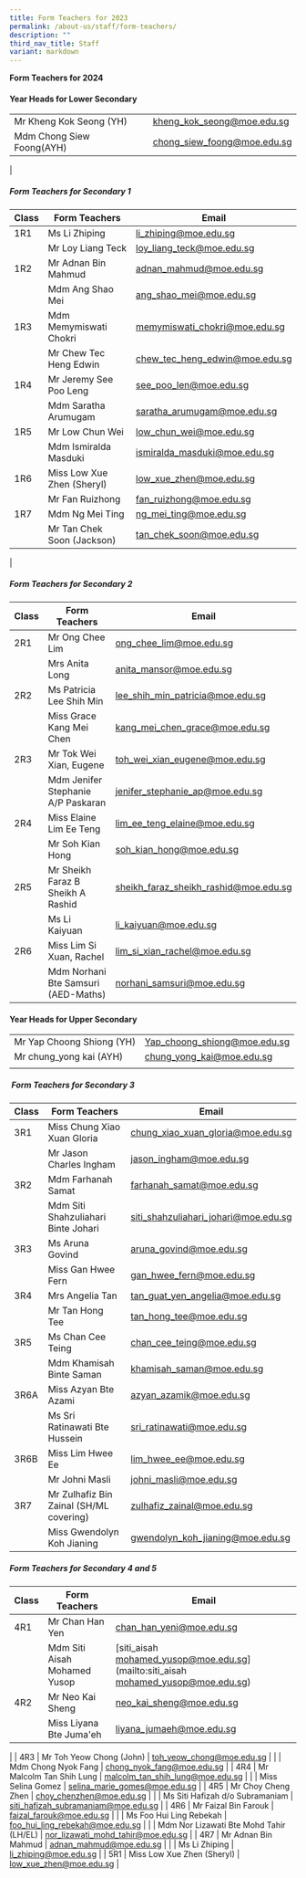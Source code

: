 ```yaml
---
title: Form Teachers for 2023
permalink: /about-us/staff/form-teachers/
description: ""
third_nav_title: Staff
variant: markdown
---
```

**Form Teachers for 2024**
#### **Year Heads for Lower Secondary**

|  |  |
|---|---|
| Mr Kheng Kok Seong (YH) | [kheng_kok_seong@moe.edu.sg](mailto:kheng_kok_seong@moe.edu.sg) |
| Mdm Chong Siew Foong(AYH) | [chong_siew_foong@moe.edu.sg](mailto:chong_siew_foong@moe.edu.sg) |
|

##### **Form Teachers for Secondary 1**

| Class | Form Teachers | Email |
|---|---|---|
| 1R1 | Ms Li Zhiping | [li_zhiping@moe.edu.sg](mailto:li_zhiping@moe.edu.sg) |
|  | Mr Loy Liang Teck | [loy_liang_teck@moe.edu.sg](mailto:loy_liang_teck@moe.edu.sg) |
| 1R2 | Mr Adnan Bin Mahmud | [adnan_mahmud@moe.edu.sg](mailto:adnan_mahmud@moe.edu.sg) |
|  | Mdm Ang Shao Mei| [ang_shao_mei@moe.edu.sg](mailto:ang_shao_mei@moe.edu.sg) |
| 1R3 | Mdm Memymiswati Chokri | [memymiswati_chokri@moe.edu.sg](mailto:memymiswati_chokri@moe.edu.sg) |
|  | Mr Chew Tec Heng Edwin| [chew_tec_heng_edwin@moe.edu.sg](mailto:chew_tec_heng_edwin@moe.edu.sg) |
| 1R4 | Mr Jeremy See Poo Leng | [see_poo_len@moe.edu.sg](mailto:see_poo_len@moe.edu.sg) |
|  | Mdm Saratha Arumugam | [saratha_arumugam@moe.edu.sg](mailto:saratha_arumugam@moe.edu.sg) |
| 1R5 | Mr Low Chun Wei | [low_chun_wei@moe.edu.sg](mailto:low_chun_wei@moe.edu.sg) |
|  | Mdm Ismiralda Masduki | [ismiralda_masduki@moe.edu.sg](mailto:ismiralda_masduki@moe.edu.sg) |
| 1R6 | Miss Low Xue Zhen (Sheryl) | [low_xue_zhen@moe.edu.sg](mailto:low_xue_zhen@moe.edu.sg) |
|  |Mr Fan Ruizhong | [fan_ruizhong@moe.edu.sg](mailto:fan_ruizhong@moe.edu.sg) |
| 1R7 | Mdm Ng Mei Ting | [ng_mei_ting@moe.edu.sg](mailto:ng_mei_ting@moe.edu.sg) |
|  |Mr Tan Chek Soon (Jackson) | [tan_chek_soon@moe.edu.sg](mailto:tan_chek_soon@moe.edu.sg) |
|
##### **Form Teachers for Secondary 2**

| Class | Form Teachers | Email |
|---|---|---|
| 2R1 | Mr Ong Chee Lim | [ong_chee_lim@moe.edu.sg](mailto:ong_chee_lim@moe.edu.sg) |
|  | Mrs Anita Long | [anita_mansor@moe.edu.sg](mailto:anita_mansor@moe.edu.sg) |
| 2R2 |Ms Patricia Lee Shih Min | [lee_shih_min_patricia@moe.edu.sg](mailto:lee_shih_min_patricia@moe.edu.sg) |
|  | Miss Grace Kang Mei Chen | [kang_mei_chen_grace@moe.edu.sg](mailto:kang_mei_chen_grace@moe.edu.sg) |
| 2R3 | Mr Tok Wei Xian, Eugene | [toh_wei_xian_eugene@moe.edu.sg](mailto:toh_wei_xian_eugene@moe.edu.sg) |
|  | Mdm Jenifer Stephanie A/P Paskaran | [jenifer_stephanie_ap@moe.edu.sg](mailto:jenifer_stephanie_ap@moe.edu.sg) |
| 2R4 | Miss Elaine Lim Ee Teng | [lim_ee_teng_elaine@moe.edu.sg](mailto:lim_ee_teng_elaine@moe.edu.sg) |
|  | Mr Soh Kian Hong | [soh_kian_hong@moe.edu.sg](mailto:soh_kian_hong@moe.edu.sg) |
| 2R5 | Mr Sheikh Faraz B Sheikh A Rashid | [sheikh_faraz_sheikh_rashid@moe.edu.sg](mailto:sheikh_faraz_sheikh_rashid@moe.edu.sg) |
|  | Ms Li Kaiyuan   | [li_kaiyuan@moe.edu.sg](mailto:li_kaiyuan@moe.edu.sg) |
| 2R6 | Miss Lim Si Xuan, Rachel | [lim_si_xian_rachel@moe.edu.sg](mailto:lim_si_xian_rachel@moe.edu.sg) |
|  | Mdm Norhani Bte Samsuri (AED-Maths) | [norhani_samsuri@moe.edu.sg](mailto:norhani_samsuri@moe.edu.sg) |

#### **Year Heads for Upper Secondary**

|  |  |
|---|---|
| Mr Yap Choong Shiong (YH) | [Yap_choong_shiong@moe.edu.sg](mailto:Yap_choong_shiong@moe.edu.sg) |
| Mr chung_yong kai (AYH) | [chung_yong_kai@moe.edu.sg](mailto:chung_yong_kai@moe.edu.sg) |
|  |  |

#####  **Form Teachers for Secondary 3**

| Class | Form Teachers | Email |
|---|---|---|
| 3R1 | Miss Chung Xiao Xuan Gloria | [chung_xiao_xuan_gloria@moe.edu.sg](mailto:chung_xiao_xuan_gloria@moe.edu.sg) |
|  | Mr Jason Charles Ingham | [jason_ingham@moe.edu.sg](mailto:jason_ingham@moe.edu.sg) |
| 3R2 | Mdm Farhanah Samat | [farhanah_samat@moe.edu.sg](mailto:farhanah_samat@moe.edu.sg) |
|  | Mdm Siti Shahzuliahari Binte Johari | [siti_shahzuliahari_johari@moe.edu.sg](mailto:siti_shahzuliahari_johari@moe.edu.sg) |
| 3R3 | Ms Aruna Govind |[aruna_govind@moe.edu.sg](mailto:aruna_govind@moe.edu.sg) |
|  | Miss Gan Hwee Fern | [gan_hwee_fern@moe.edu.sg](mailto:gan_hwee_fern@moe.edu.sg) |
| 3R4 | Mrs Angelia Tan | [tan_guat_yen_angelia@moe.edu.sg](mailto:tan_guat_yen_angelia@moe.edu.sg) |
|  | Mr Tan Hong Tee | [tan_hong_tee@moe.edu.sg](mailto:tan_hong_tee@moe.edu.sg) |
| 3R5 | Ms Chan Cee Teing | [chan_cee_teing@moe.edu.sg](mailto:chan_cee_teing@moe.edu.sg) |
|  | Mdm Khamisah Binte Saman | [khamisah_saman@moe.edu.sg](mailto:khamisah_saman@moe.edu.sg) |
| 3R6A | Miss Azyan Bte Azami | [azyan_azamik@moe.edu.sg](mailto:azyan_azami@moe.edu.sg) |
|  | Ms Sri Ratinawati Bte Hussein | [sri_ratinawati@moe.edu.sg](mailto:sri_ratinawati@moe.edu.sg) |
| 3R6B | Miss Lim Hwee Ee | [lim_hwee_ee@moe.edu.sg](mailto:lim_hwee_ee@moe.edu.sg) |
|  | Mr Johni Masli | [johni_masli@moe.edu.sg](mailto:sri_ratinawati@moe.edu.sg) |
| 3R7 |Mr Zulhafiz Bin Zainal (SH/ML covering) | [zulhafiz_zainal@moe.edu.sg](mailto:zulhafiz_zainal@moe.edu.sg) |
|  | Miss Gwendolyn Koh Jianing| [gwendolyn_koh_jianing@moe.edu.sg](mailto:gwendolyn_koh_jianing@moe.edu.sg) |

##### **Form Teachers for Secondary 4 and 5**

| Class | Form Teachers | Email |
|---|---|---|
| 4R1 | Mr Chan Han Yen | [chan_han_yeni@moe.edu.sg](mailto:chan_han_yen@moe.edu.sg) |
|  | Mdm Siti Aisah Mohamed Yusop | [siti_aisah mohamed_yusop@moe.edu.sg](mailto:siti_aisah mohamed_yusop@moe.edu.sg) |
| 4R2 | Mr Neo Kai Sheng | [neo_kai_sheng@moe.edu.sg](mailto:neo_kai_sheng@moe.edu.sg) |
|  | Miss Liyana Bte Juma'eh | [liyana_jumaeh@moe.edu.sg](mailto:liyana_jumaeh@moe.edu.sg) |
|
| 4R3 | Mr Toh Yeow Chong (John) | [toh_yeow_chong@moe.edu.sg](mailto:toh_yeow_chong@moe.edu.sg) |
|  | Mdm Chong Nyok Fang | [chong_nyok_fang@moe.edu.sg](mailto:chong_nyok_fang@moe.edu.sg) |
| 4R4 | Mr Malcolm Tan Shih Lung | [malcolm_tan_shih_lung@moe.edu.sg](mailto:malcolm_tan_shih_lung@moe.edu.sg) |
|  | Miss Selina Gomez | [selina_marie_gomes@moe.edu.sg](mailto:selina_marie_gomes@moe.edu.sg) |
| 4R5 | Mr Choy Cheng Zhen | [choy_chenzhen@moe.edu.sg](mailto:choy_chenzhen@moe.edu.sg) |
|  | Ms Siti Hafizah d/o Subramaniam | [siti_hafizah_subramaniam@moe.edu.sg](mailto:siti_hafizah_subramaniam@moe.edu.sg) |
| 4R6 | Mr Faizal Bin Farouk | [faizal_farouk@moe.edu.sg](mailto:faizal_farouk@moe.edu.sg) |
|  | Ms Foo Hui Ling Rebekah | [foo_hui_ling_rebekah@moe.edu.sg](mailto:foo_hui_ling_rebekah@moe.edu.sg) |
|  | Mdm Nor Lizawati Bte Mohd Tahir (LH/EL) | [nor_lizawati_mohd_tahir@moe.edu.sg](mailto:nor_lizawati_mohd_tahir@moe.edu.sg) |
| 4R7 | Mr Adnan Bin Mahmud | [adnan_mahmud@moe.edu.sg](mailto:adnan_mahmud@moe.edu.sg) |
|  | Ms Li Zhiping | [li_zhiping@moe.edu.sg](mailto:li_zhiping@moe.edu.sg) |
| 5R1 | Miss Low Xue Zhen (Sheryl) | [low_xue_zhen@moe.edu.sg](mailto:low_xue_zhen@moe.edu.sg) |